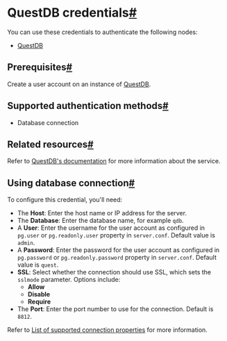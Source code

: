 [](https://github.com/n8n-io/n8n-docs/edit/main/docs/integrations/builtin/credentials/questdb.md "Edit this page")

# QuestDB credentials[#](#questdb-credentials "Permanent link")

You can use these credentials to authenticate the following nodes:

*   [QuestDB](../../app-nodes/n8n-nodes-base.questdb/)

## Prerequisites[#](#prerequisites "Permanent link")

Create a user account on an instance of [QuestDB](https://questdb.io/).

## Supported authentication methods[#](#supported-authentication-methods "Permanent link")

*   Database connection

## Related resources[#](#related-resources "Permanent link")

Refer to [QuestDB's documentation](https://questdb.io/docs) for more information about the service.

## Using database connection[#](#using-database-connection "Permanent link")

To configure this credential, you'll need:

*   The **Host**: Enter the host name or IP address for the server.
*   The **Database**: Enter the database name, for example `qdb`.
*   A **User**: Enter the username for the user account as configured in `pg.user` or `pg.readonly.user` property in `server.conf`. Default value is `admin`.
*   A **Password**: Enter the password for the user account as configured in `pg.password` or `pg.readonly.password` property in `server.conf`. Default value is `quest`.
*   **SSL**: Select whether the connection should use SSL, which sets the `sslmode` parameter. Options include:
    *   **Allow**
    *   **Disable**
    *   **Require**
*   The **Port**: Enter the port number to use for the connection. Default is `8812`.

Refer to [List of supported connection properties](https://questdb.io/docs/reference/api/postgres/#list-of-supported-connection-properties) for more information.